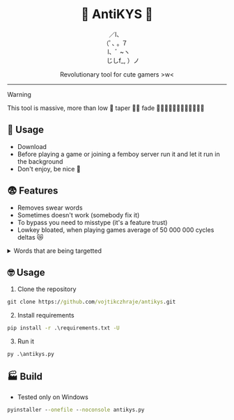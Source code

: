 <h1 align="center">🚸 AntiKYS 🚸</h1>
<p align="center">⠀／l、‎ ‎ ‎ ‎ ‎ <br /> （ﾟ､ ｡ ７   ‎ ‎ <br /> ‎ ‎  l、ﾞ ~ヽ<br />‎ ‎ ‎ ‎ ‎ ‎ ‎ じしf_, ）ノ<br /> </p>
<p align="center">Revolutionary tool for cute gamers >w<</p>

-----


> [!WARNING]  
> This tool is massive, more than low 🤏 taper 💇‍♂️ fade 👨🏿‍🦲👨🏾‍🦲👨🏽‍🦲👨🏼‍🦲

## 🍭 Usage
- Download
- Before playing a game or joining a femboy server run it and let it run in the background
- Don't enjoy, be nice 💜

## 😨 Features
- Removes swear words
- Sometimes doesn't work (somebody fix it)
- To bypass you need to misstype (it's a feature trust)
- Lowkey bloated, when playing games average of 50 000 000 cycles deltas 😿

<details>
<summary> Words that are being targetted</summary>\
    - ChatGPT ahh words <br />
    - kys <br />
    - nigg <br />
    - fucking <br />
    - idiot <br />
    - shit <br />
    - fuck <br />
    - asshole <br />
    - bitch <br />
    - bastard <br />
    - prick <br />
    - wanker <br />
    - cunt <br />
    - douche <br />
    - dick <br />
    - pussy <br />
    - cock <br />
    - blowjob <br />
    - tits <br />
    - slut <br />
    - retard <br />
    - whore <br />
    - fag <br />
    - faggot <br />
    - motherfucker <br />
    - scumbag <br />
    - dumbass <br />
    - crap <br />
    - arse <br />
    - arsehole <br />
    - twat <br />
    - bugger <br />
    - bollocks <br />
    - tosser <br />
    - wank <br />
    - jackass <br />
    - moron <br />
    - screw <br />
    - loser <br />
    - bimbo <br />
    - skank <br />
    - knob <br />
    - nutjob <br />
    - weirdo <br />
    - psycho <br />
    - bastards <br />
    - piss <br />
    - pissing <br />
    - arsewipe <br />
    - shitface <br />
    - fuckwit <br />
    - shithead <br />
    - dipshit <br />
    - asshat <br />
    - tool <br />
    - douchebag <br />
    - numbnuts <br />
    - jerk <br />
    - creep <br />
    - snitch <br />
    - simp <br />
    - virgin <br />
    - incel <br />
    - cum <br />
    - sperm <br />
    - horny <br />
    - horndog <br />
    - pedophile <br />
    - pedo <br />
    - necrophile <br />
    - cocksucker <br />
    - balls <br />
    - suckit <br />
    - lickme <br />
    - anus <br />
    - bootlicker <br />
    - freak <br />
    - scum <br />
    - trash <br />
    - garbage <br />
    - dirtbag <br />
    - hellhole <br />
    - burninhell <br />
    - die <br />
    - goaway <br />
    - kill <br />
    - murderer <br />
    - hateyou <br />
    - disgusting

</details>


## 🤓 Usage
1. Clone the repository
```cmd
git clone https://github.com/vojtikczhraje/antikys.git
```

2. Install requirements
```cmd
pip install -r .\requirements.txt -U
```

3. Run it
```cmd
py .\antikys.py
```

## 🏭 Build 
- Tested only on Windows
```cmd
pyinstaller --onefile --noconsole antikys.py
```
